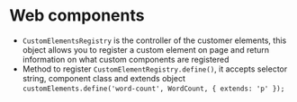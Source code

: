 # Web components 
- `CustomElementsRegistry` is the controller of the customer elements, this object allows you to register a custom element on page and return information on what custom components are registered 
- Method to register `CustomElementRegistry.define()`, it accepts selector string, component class and extends object
```customElements.define('word-count', WordCount, { extends: 'p' });```
